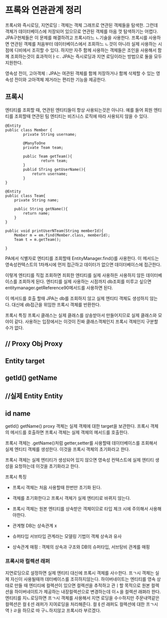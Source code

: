 # 프록와 연관관계 정리 
프록시와 즉시로딩, 지연로딩 : 객체는 객체 그래프로 연관된 객체들을 탐색한. 그런데 객체가 데이터베이스에 저장되어 있으므로 연관된 객체를 마음 껏 탐색하기는 어렵다. 
JPA구현체들은 이 문제를 해결하려고 프록시라느 ㄴ기술을 사용한다. 프록시를 사용하면 연관된 객체를 처음부터 데이터베이스에서 조회하느 ㄴ것이 아니라 실제 사용하는 시점에 디비에서 조히할 수 있다. 하지만 자주 함께 사용하는 객체들은 조인을 사용해서 함께 조회하는것이 효과적이ㅏㄷ. 
JPA는 즉시로딩과 지연 로딩이라는 방법으로 둘을 모두 지원한다. 

영속성 전이, 고아객체 : JPA는 여관된 객체를 함께 저장하거나 함께 삭제할 수 있는 영속성 전이와 고아객체 제거라는 편리한 기능을 제공한다.
## 프록시
엔티티를 조회할 때, 연관된 엔티티들이 항상 사용되는것은 아니다. 예를 들어 회원 엔티티를 조회할때 연관된 팀 엔티티는 비즈니스 로직에 따라 사용되지 않을 수 있다. 
```
@Entity
public class Member {
        private String username;

        @ManyToOne 
        private Team team;

        public Team getTeam(){
                return team;
        }
        publid STring getUserName(){
            return username;
        }
}
```

```
@Entity
public class Team{
    private String name;

    public String getName(){
        return name;
    }
}
```

```
public void printUserNTeam(String memberId){
    Member m = em.find(Member.class, memberId);
    Team t = m.getTeam();

}
```

PA에서 식별자로 엔티티를 조회할때 EntityManager.find()를 사용한다. 이 메서드는 영속성컨텍스트의 1차캐시에 먼저 접근하고 데이터가 없으면 데이터베이스에 접근한다.

이렇게 엔티티를 직접 조회하면 죄회한 엔티티를 실제 사용하든 사용하지 않든 데이터베이스를 조회하게 된다. 엔티티를 실제 사용하는 시점까지 db조회를 미루고 싶으면 entitymanager.getReference90메서드를 사용하면 된다. 

이 메서드를 호출 할때 JPA는 db를 조회하지 않고 실제 엔티티 객체도 생성하지 않는다. 대신에 db접근을 위임한 프록시 객체를 반환한다. 

 

프록시 특징
프록시 클래스는 실제 클래스를 상송받아서 만들어지므로 실제 클래스와 모야이 같다. 사용하는 입장에서는 이것이 진짜 클래스객체인지 프록시 객체인지 구분할 수가 없다. 

 

// Proxy Obj
Proxy
---------------
Entity target
---------------
getId()
getName
---------------

//실제 Entity
Entity
---------------
id
name
---------------
getId()
getName()
proxy 객체는 실제 객체에 대한 target을 보관한다. 프록시 객체의 메서드를 호출하면 프록시 객체는 실제 객체의 메서드를 호출한다. 

프록시 객체는 .getName()처럼 getter,setter를 사용할때 데이터베이스를 조회해서 실제 엔티티 객체를 생성한다. 이것을 프록시 객체의 초기화라고 한다. 

 

프록시 객체는 실제 엔티티가 생성되어 있지 않으면 영속성 컨텍스트에 실제 엔티티 생성을 요청하는데 이것을 초기화라고 한다. 


 

프록시 특징

- 프록시 객체는 처음 사용할때 한번만 초기화 된다.

- 객체를 초기화한다고 프록시 객체가 실제 엔티티로 바뀌지 않는다. 

- 프록시 객체는 원본 엔티티를 상속받은 객체이므로 타입 체크 시에 주의해서 사용해야한다. 


- 관계형 DB는 상속관계 x

- 슈퍼타입 서브타입 관계라는 모델링 기법이 객체 상속과 유사

- 상속관계 매핑 : 객체의 상속과 구조와 DB의 슈퍼타입, 서브탕비 관계를 매핑


### 프록시와 컬렉션 래퍼 
지연로딩으로 설정하면 실제 엔티티 대신에 프록시 객체를 사ㅇ한다. 프ㄱ시 객체는 실제 자신이 사용될때까 데터베이스를 조히하지않는다.
하이버네이트는 엔티티를 영속 상태로 만들 때 엔티티에 컬렉션이 있으면 컬렉션을 추적하고 관ㅣ할 목적으로 원본 컬렉션을 하이버네이트가 제공하는 내장컬렉션으로 변경하는데 이ㅅ을 컬렉션 래펴라 한다.
엔티티를 지ㄴ로딩하면 프ㄱ시 객체를 사용해서 지연 로딩을 수ㅇ하지만 주문내역같은 컬렉션은 컬ㅔ션 래퍼가 지여로딩을 처리해준다. 컬ㅔ션 래퍼도 컬렉션에 대한  프ㄱ시 역ㅏㄹ을 하므로 따 구ㄴ하지않고 프록시라 부르겠다. 



